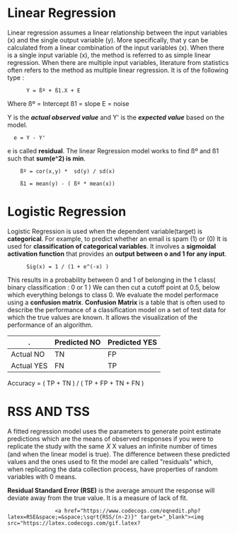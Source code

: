 # Linear Regression

Linear regression assumes a linear relationship between the input variables (x) and the single output variable (y). More specifically, that y can be calculated from a linear combination of the input variables (x).
When there is a single input variable (x), the method is referred to as simple linear regression. When there are multiple input variables, literature from statistics often refers to the method as multiple linear regression.
It is of the following type :

          Y = ßº + ß1.X + E
Where ßº = Intercept
      ß1 = slope
      E = noise
      
Y is the ***actual observed value*** and Y' is the ***expected value*** based on the model.

      e = Y - Y'
e is called **residual**.
The linear Regression model works to find ßº and ß1 such that **sum(e^2) is min**.

        ßº = cor(x,y) *  sd(y) / sd(x)
        
        ß1 = mean(y) - ( ßº * mean(x))
        
# Logistic Regression

Logistic Regression is used when the dependent variable(target) is **categorical**. For example, to predict whether an email is spam (1) or (0)
It is used for **classification of categorical variables**. It involves a **sigmoidal activation function** that provides an **output between o and 1
for any input**.

          Sig(x) = 1 / (1 + e^(-x) )
          
This results in a probability between 0 and 1 of belonging in the 1 class( binary classification : 0 or 1 )
We can then cut a cutoff point at 0.5, below which everything belongs to class 0.
We evaluate the model performace using a **confusion matrix**.
**Confusion Matrix** is a table that is often used to describe the performance of a classification model on a set of test data for which 
the true values are known. It allows the visualization of the performance of an algorithm.
    
|    . | Predicted NO | Predicted YES|
|------| -------------|---------------|
|Actual NO| TN | FP |
|Actual YES | FN | TP |

Accuracy =    ( TP + TN ) / ( TP + FP + TN + FN )

# RSS AND TSS

A fitted regression model uses the parameters to generate point estimate predictions which are the means of observed responses if you were to replicate the study with the same 𝑋
X
 values an infinite number of times (and when the linear model is true). The difference between these predicted values and the ones used to fit the model are called "residuals" which, when replicating the data collection process, have properties of random variables with 0 means.

**Residual Standard Error (RSE)** is the average amount the response will deviate away from the true value. It is a measure of lack of fit.

                   <a href="https://www.codecogs.com/eqnedit.php?latex=RSE&space;=&space;\sqrt{RSS/(n-2)}" target="_blank"><img src="https://latex.codecogs.com/gif.latex?
